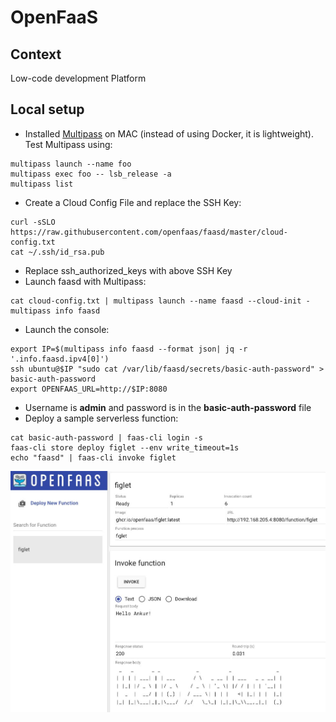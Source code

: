 # OpenFaaS

## Context
Low-code development Platform


## Local setup

- Installed [Multipass](https://multipass.run/) on MAC (instead of using Docker, it is lightweight). Test Multipass using:
```
multipass launch --name foo
multipass exec foo -- lsb_release -a
multipass list
```
- Create a Cloud Config File and replace the SSH Key:
```
curl -sSLO https://raw.githubusercontent.com/openfaas/faasd/master/cloud-config.txt
cat ~/.ssh/id_rsa.pub
```
- Replace ssh_authorized_keys with above SSH Key
- Launch faasd with Multipass:
```
cat cloud-config.txt | multipass launch --name faasd --cloud-init -
multipass info faasd
```
- Launch the console:
```
export IP=$(multipass info faasd --format json| jq -r '.info.faasd.ipv4[0]')
ssh ubuntu@$IP "sudo cat /var/lib/faasd/secrets/basic-auth-password" > basic-auth-password
export OPENFAAS_URL=http://$IP:8080
```
- Username is **admin** and password is in the **basic-auth-password** file
- Deploy a sample serverless function:
```
cat basic-auth-password | faas-cli login -s
faas-cli store deploy figlet --env write_timeout=1s
echo "faasd" | faas-cli invoke figlet
```
![OpenFaas Console](openfaas-console.jpeg)